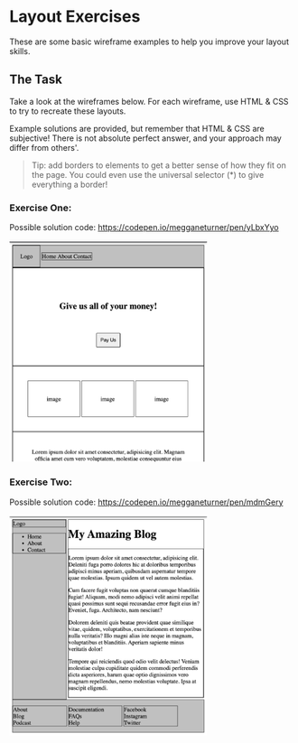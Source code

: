 # Layout Exercises
These are some basic wireframe examples to help you improve your layout skills.

## The Task
Take a look at the wireframes below. For each wireframe, use HTML & CSS to try to recreate these layouts.

Example solutions are provided, but remember that HTML & CSS are subjective! There is not absolute perfect answer, and your approach may differ from others'.

> Tip: add borders to elements to get a better sense of how they fit on the page. You could even use the universal selector (*) to give everything a border!


### Exercise One:
Possible solution code: https://codepen.io/megganeturner/pen/yLbxYyo <br><br>
<img src="Layout-Exercise-1.png" width="350">

### Exercise Two:
Possible solution code: https://codepen.io/megganeturner/pen/mdmGery <br><br>
<img src="Layout-Exercise-2.png" width="350">
